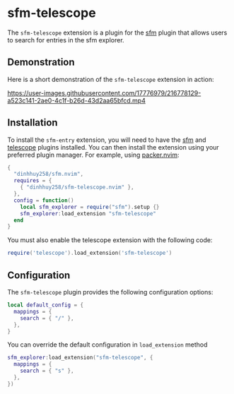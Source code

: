 # sfm-telescope

The `sfm-telescope` extension is a plugin for the [sfm](https://github.com/dinhhuy258/sfm.nvim) plugin that allows users to search for entries in the sfm explorer.

## Demonstration

Here is a short demonstration of the `sfm-telescope` extension in action:

https://user-images.githubusercontent.com/17776979/216778129-a523c141-2ae0-4c1f-b26d-43d2aa65bfcd.mp4

## Installation

To install the `sfm-entry` extension, you will need to have the [sfm](https://github.com/dinhhuy258/sfm.nvim) and [telescope](https://github.com/nvim-telescope/telescope.nvim) plugins installed. You can then install the extension using your preferred plugin manager. For example, using [packer.nvim](https://github.com/wbthomason/packer.nvim):

```lua
{
  "dinhhuy258/sfm.nvim",
  requires = {
    { "dinhhuy258/sfm-telescope.nvim" },
  },
  config = function()
    local sfm_explorer = require("sfm").setup {}
    sfm_explorer:load_extension "sfm-telescope"
  end
}
```

You must also enable the telescope extension with the following code:

```lua
require('telescope').load_extension('sfm-telescope')
```

## Configuration

The `sfm-telescope` plugin provides the following configuration options:

```lua
local default_config = {
  mappings = {
    search = { "/" },
  },
}
```

You can override the default configuration in `load_extension` method

```lua
sfm_explorer:load_extension("sfm-telescope", {
  mappings = {
    search = { "s" },
  },
})
```
